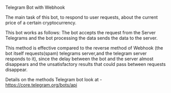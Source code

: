 Telegram Bot with Webhook

The main task of this bot, to respond to user requests, about the current price of a certain cryptocurrency.

This bot works as follows: The bot accepts the request from the Server Telegrams and the bot processing 
the data sends the data to the server.

This method is effective compared to the reverse method of Webhook (the bot itself requests(spam) telegrams 
server,and the telegram server responds to it), since the delay between the bot and the server almost 
disappears and the unsatisfactory results that could pass between requests disappear.

Details on the methods Telegram bot look at - https://core.telegram.org/bots/api
